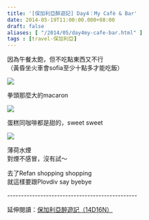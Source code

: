 ```yaml
---
title: '[保加利亞醉遊記] Day4：My Cafè & Bar'
date: 2014-05-19T11:00:00.000+08:00
draft: false
aliases: [ "/2014/05/day4my-cafe-bar.html" ]
tags : [travel-保加利亞]
---
```


因為午餐太飽，但不吃點東西又不行  
（黃昏坐火車會sofia至少十點多才能吃飯）  

![](/images/bulgaria4e1.jpg)

拳頭那麼大的macaron  

![](/images/bulgaria4e2.jpg)

蛋糕同咖啡都是甜的，sweet sweet  

![](/images/bulgaria4e3.jpg)

薄荷水煙  
對煙不感冒，沒有試～  
  
去了Refan shopping shopping  
就這樣要跟Plovdiv say byebye  
  
\-----------------------------------------------  
  
延伸閱讀：[保加利亞醉遊記（14D16N）](https://hidie.net/bulgaria14d16n/)
